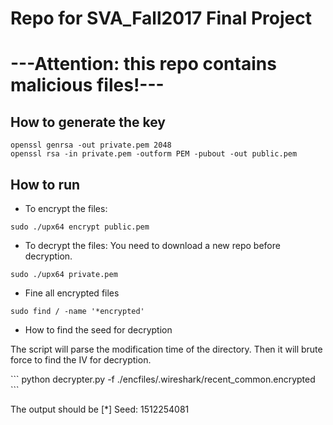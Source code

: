 # Repo for SVA_Fall2017 Final Project
# ---Attention: this repo contains malicious files!---
## How to generate the key
```
openssl genrsa -out private.pem 2048
openssl rsa -in private.pem -outform PEM -pubout -out public.pem
```

## How to run
- To encrypt the files:
```
sudo ./upx64 encrypt public.pem
```
- To decrypt the files:
You need to download a new repo before decryption.
```
sudo ./upx64 private.pem
```
- Fine all encrypted files
```
sudo find / -name '*encrypted'
```
- How to find the seed for decryption
<p>The script will parse the modification time of the directory. Then it will brute force to find the IV for decryption.</p>
```
python decrypter.py -f ./encfiles/.wireshark/recent_common.encrypted
```
<p>The output should be [*] Seed: 1512254081</p>
